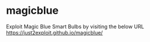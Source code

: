 # magicblue
Exploit Magic Blue Smart Bulbs by visiting the below URL
https://just2exploit.github.io/magicblue/
